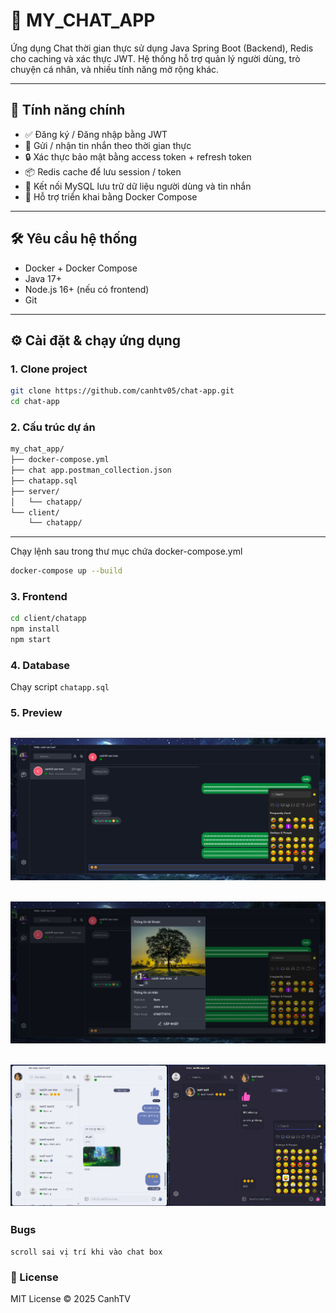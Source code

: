 # 💬 MY_CHAT_APP

Ứng dụng Chat thời gian thực sử dụng Java Spring Boot (Backend), Redis cho caching và xác thực JWT. Hệ thống hỗ trợ quản lý người dùng, trò chuyện cá nhân, và nhiều tính năng mở rộng khác.

---

## 🚀 Tính năng chính

-   ✅ Đăng ký / Đăng nhập bằng JWT
-   💬 Gửi / nhận tin nhắn theo thời gian thực
-   🔒 Xác thực bảo mật bằng access token + refresh token
-   📦 Redis cache để lưu session / token
-   🧠 Kết nối MySQL lưu trữ dữ liệu người dùng và tin nhắn
-   🐳 Hỗ trợ triển khai bằng Docker Compose

---

## 🛠️ Yêu cầu hệ thống

-   Docker + Docker Compose
-   Java 17+
-   Node.js 16+ (nếu có frontend)
-   Git

---

## ⚙️ Cài đặt & chạy ứng dụng

### 1. Clone project

```bash
git clone https://github.com/canhtv05/chat-app.git
cd chat-app
```

### 2. Cấu trúc dự án

```bash
my_chat_app/
├── docker-compose.yml
├── chat app.postman_collection.json
├── chatapp.sql
├── server/
│   └── chatapp/
└── client/
    └── chatapp/
```

---

Chạy lệnh sau trong thư mục chứa docker-compose.yml

```bash
docker-compose up --build
```

### 3. Frontend

```bash
cd client/chatapp
npm install
npm start
```

### 4. Database

Chạy script `chatapp.sql`

### 5. Preview

## ![preview](<./preview/Screenshot 2025-04-07 165059.png>)

## ![preview](<./preview/Screenshot 2025-04-07 165120.png>)

## ![preview](<./preview/Screenshot 2025-04-30 205413.png>)

### Bugs

```
scroll sai vị trí khi vào chat box
```

### 📄 License

MIT License © 2025 CanhTV
